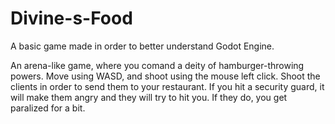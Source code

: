 # Divine-s-Food
A basic game made in order to better understand Godot Engine.

An arena-like game, where you comand a deity of hamburger-throwing powers. Move using WASD, and shoot using the mouse left click. Shoot the clients in order to send them to your restaurant. If you hit a security guard, it will make them angry and they will try to hit you. If they do, you get paralized for a bit.

